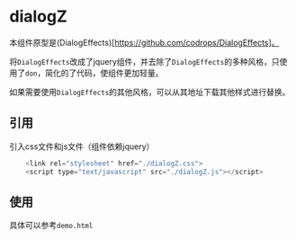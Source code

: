 # dialogZ

本组件原型是(DialogEffects)[https://github.com/codrops/DialogEffects]。

将`DialogEffects`改成了jquery组件，并去除了`DialogEffects`的多种风格，只使用了`don`，简化的了代码，使组件更加轻量。

如果需要使用`DialogEffects`的其他风格，可以从其地址下载其他样式进行替换。

## 引用

引入css文件和js文件（组件依赖jquery）
```javascript
	<link rel="stylesheet" href="./dialogZ.css">
	<script type="text/javascript" src="./dialogZ.js"></script>
```

## 使用

具体可以参考`demo.html`